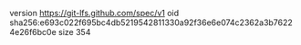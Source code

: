 version https://git-lfs.github.com/spec/v1
oid sha256:e693c022f695bc4db5219542811330a92f36e6e074c2362a3b76224e26f6bc0e
size 354
